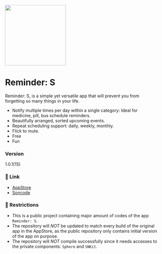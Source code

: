 <img src="http://www.soncode.com/images/reminder_main.png" width="200px" />

# Reminder: S

Reminder: S, is a simple yet versatile app that will prevent you from forgetting so many things in your life.

- Notify multiple times per day within a single category: Ideal for medicine, pill, bus schedule reminders.
- Beautifully arranged, sorted upcoming events.
- Repeat scheduling support: daily, weekly, monthly.
- Flick to mute.
- Free
- Fun


### Version

1.0.1(15)


### :link: Link

- [AppStore](https://itunes.apple.com/us/app/reminder-s/id1245159072?mt=8)
- [Soncode](http://www.soncode.com)


### :key: Restrictions

- This is a public project containing major amount of codes of the app `Reminder: S`.
- The repository will *NOT* be updated to match every build of the original app in the AppStore, as the public repository only contains initial version of the app on purpose.
- The repository will *NOT* compile successfully since it needs accesses to the private components: `Sphere` and `SNKit`.
